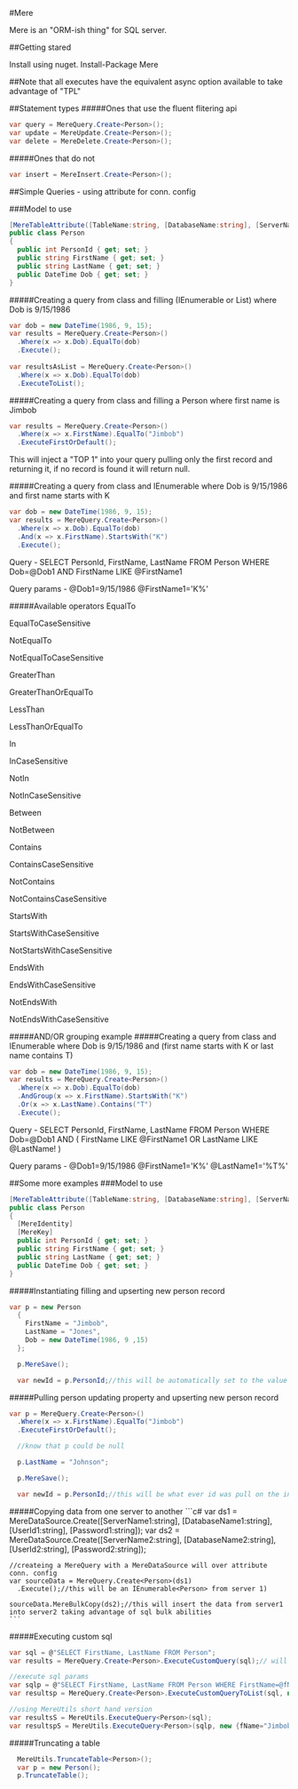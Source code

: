 #Mere

Mere is an "ORM-ish thing" for SQL server. 

##Getting stared

Install using nuget.
Install-Package Mere

##Note that all executes have the equivalent async option available to take advantage of "TPL"

##Statement types
#####Ones that use the fluent flitering api
  ```c#
  var query = MereQuery.Create<Person>();
  var update = MereUpdate.Create<Person>();
  var delete = MereDelete.Create<Person>();
  ```
#####Ones that do not 
  ```c#
  var insert = MereInsert.Create<Person>();
  ```
##Simple Queries - using attribute for conn. config

###Model to use
  ```c#
  [MereTableAttribute([TableName:string, [DatabaseName:string], [ServerName:string], [UserId:string], [Password:string], [Timeout:int])]
  public class Person
  {
    public int PersonId { get; set; }
    public string FirstName { get; set; }
    public string LastName { get; set; }
    public DateTime Dob { get; set; }
  }
  ```
  
#####Creating a query from class and filling (IEnumerable<Person> or List<Person>) where Dob is 9/15/1986
  ```c#
  var dob = new DateTime(1986, 9, 15);
  var results = MereQuery.Create<Person>()
    .Where(x => x.Dob).EqualTo(dob)
    .Execute();
    
  var resultsAsList = MereQuery.Create<Person>()
    .Where(x => x.Dob).EqualTo(dob)
    .ExecuteToList();
  ```
    
    
#####Creating a query from class and filling a Person where first name is Jimbob
  ```c#
  var results = MereQuery.Create<Person>()
    .Where(x => x.FirstName).EqualTo("Jimbob")
    .ExecuteFirstOrDefault();
  ```

This will inject a "TOP 1" into your query pulling only the first record and returning it, 
if no record is found it will return null.

#####Creating a query from class and IEnumerable<Person> where Dob is 9/15/1986 and first name starts with K
```c#
var dob = new DateTime(1986, 9, 15);
var results = MereQuery.Create<Person>()
  .Where(x => x.Dob).EqualTo(dob)
  .And(x => x.FirstName).StartsWith("K")
  .Execute();
```

Query - 
SELECT PersonId, FirstName, LastName 
FROM Person
WHERE Dob=@Dob1
AND FirstName LIKE @FirstName1

Query params - @Dob1=9/15/1986
@FirstName1='K%'

#####Available operators
EqualTo

EqualToCaseSensitive

NotEqualTo

NotEqualToCaseSensitive

GreaterThan

GreaterThanOrEqualTo

LessThan

LessThanOrEqualTo

In

InCaseSensitive

NotIn

NotInCaseSensitive

Between

NotBetween

Contains

ContainsCaseSensitive

NotContains

NotContainsCaseSensitive

StartsWith

StartsWithCaseSensitive

NotStartsWithCaseSensitive

EndsWith

EndsWithCaseSensitive

NotEndsWith

NotEndsWithCaseSensitive


#####AND/OR grouping example
#####Creating a query from class and IEnumerable<Person> where Dob is 9/15/1986 and (first name starts with K or last name contains T)
  ```c#
  var dob = new DateTime(1986, 9, 15);
  var results = MereQuery.Create<Person>()
    .Where(x => x.Dob).EqualTo(dob)
    .AndGroup(x => x.FirstName).StartsWith("K")
    .Or(x => x.LastName).Contains("T")
    .Execute();
  ```

Query - 
SELECT PersonId, FirstName, LastName 
FROM Person
WHERE Dob=@Dob1
AND (
FirstName LIKE @FirstName1
OR LastName LIKE @LastName!
)

Query params - @Dob1=9/15/1986
@FirstName1='K%'
@LastName1='%T%'


##Some more examples
###Model to use
  ```c#
  [MereTableAttribute([TableName:string, [DatabaseName:string], [ServerName:string], [UserId:string], [Password:string], [Timeout:int])]
  public class Person
  {
    [MereIdentity]
    [MereKey]
    public int PersonId { get; set; }
    public string FirstName { get; set; }
    public string LastName { get; set; }
    public DateTime Dob { get; set; }
  }
  ```

#####Instantiating filling and upserting new person record
  ```c#
  var p = new Person
    {
      FirstName = "Jimbob",
      LastName = "Jones",
      Dob = new DateTime(1986, 9 ,15)
    };

    p.MereSave();

    var newId = p.PersonId;//this will be automatically set to the value per the @@IDENTITY value of the transaction
  ```
#####Pulling person updating property and upserting new person record
  ```c#
  var p = MereQuery.Create<Person>()
    .Where(x => x.FirstName).EqualTo("Jimbob")
    .ExecuteFirstOrDefault();

    //know that p could be null

    p.LastName = "Johnson";

    p.MereSave();

    var newId = p.PersonId;//this will be what ever id was pull on the initial query
  ```

#####Copying data from one server to another
    ```c#
    var ds1 = MereDataSource.Create([ServerName1:string], [DatabaseName1:string], [UserId1:string], [Password1:string]);
    var ds2 = MereDataSource.Create([ServerName2:string], [DatabaseName2:string], [UserId2:string], [Password2:string]);

    //createing a MereQuery with a MereDataSource will over attribute conn. config 
    var sourceData = MereQuery.Create<Person>(ds1)
      .Execute();//this will be an IEnumerable<Person> from server 1)

    sourceData.MereBulkCopy(ds2);//this will insert the data from server1 into server2 taking advantage of sql bulk abilities
    ```

#####Executing custom sql
  ```c#
  var sql = @"SELECT FirstName, LastName FROM Person";
  var results = MereQuery.Create<Person>.ExecuteCustomQuery(sql);// will be IEnumerable<Person> with only FirstName and LastName values set
  
  //execute sql params
  var sqlp = @"SELECT FirstName, LastName FROM Person WHERE FirstName=@fName";
  var resultsp = MereQuery.Create<Person>.ExecuteCustomQueryToList(sql, new {fName="Jimbob"});// will be List<Person> with only FirstName and LastName values set
  
  //using MereUtils short hand version
  var resultsS = MereUtils.ExecuteQuery<Person>(sql);
  var resultspS = MereUtils.ExecuteQuery<Person>(sqlp, new {fName="Jimbob"});
  ```

#####Truncating a table
  ```c#
    MereUtils.TruncateTable<Person>();
    var p = new Person();
    p.TruncateTable();
  ```
